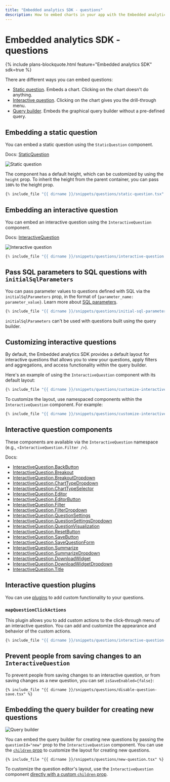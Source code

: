 ```yaml
---
title: "Embedded analytics SDK - questions"
description: How to embed charts in your app with the Embedded analytics SDK.
---
```


# Embedded analytics SDK - questions

{% include plans-blockquote.html feature="Embedded analytics SDK" sdk=true %}

There are different ways you can embed questions:

- [Static question](#embedding-a-static-question). Embeds a chart. Clicking on the chart doesn't do anything.
- [Interactive question](#embedding-an-interactive-question). Clicking on the chart gives you the drill-through menu.
- [Query builder](#embedding-the-query-builder-for-creating-new-questions). Embeds the graphical query builder without a pre-defined query.

## Embedding a static question

You can embed a static question using the `StaticQuestion` component.

Docs: [StaticQuestion](./generated/html/StaticQuestion.html)

![Static question](../images/static-question.png)

The component has a default height, which can be customized by using the `height` prop. To inherit the height from the parent container, you can pass `100%` to the height prop.

```typescript
{% include_file "{{ dirname }}/snippets/questions/static-question.tsx" %}
```

## Embedding an interactive question

You can embed an interactive question using the `InteractiveQuestion` component.

Docs: [InteractiveQuestion](./generated/html/InteractiveQuestion.html)

![Interactive question](../images/interactive-question.png)

```typescript
{% include_file "{{ dirname }}/snippets/questions/interactive-question.tsx" %}
```

## Pass SQL parameters to SQL questions with `initialSqlParameters`

You can pass parameter values to questions defined with SQL via the `initialSqlParameters` prop, in the format of `{parameter_name: parameter_value}`. Learn more about [SQL parameters](../../questions/native-editor/sql-parameters.md).

```typescript
{% include_file "{{ dirname }}/snippets/questions/initial-sql-parameters.tsx" snippet="example" %}
```

`initialSqlParameters` can't be used with questions built using the query builder.

## Customizing interactive questions

By default, the Embedded analytics SDK provides a default layout for interactive questions that allows you to view your questions, apply filters and aggregations, and access functionality within the query builder.

Here's an example of using the `InteractiveQuestion` component with its default layout:

```typescript
{% include_file "{{ dirname }}/snippets/questions/customize-interactive-question.tsx" snippet="example-default-interactive-question" %}
```

To customize the layout, use namespaced components within the `InteractiveQuestion` component. For example:

```typescript
{% include_file "{{ dirname }}/snippets/questions/customize-interactive-question.tsx" snippet="example-customized-interactive-question" %}
```

## Interactive question components

These components are available via the `InteractiveQuestion` namespace (e.g., `<InteractiveQuestion.Filter />`).

Docs:
- [InteractiveQuestion.BackButton](./generated/html/InteractiveQuestion.html#backbutton)
- [InteractiveQuestion.Breakout](./generated/html/InteractiveQuestion.html#breakout)
- [InteractiveQuestion.BreakoutDropdown](./generated/html/InteractiveQuestion.html#breakoutdropdown)
- [InteractiveQuestion.ChartTypeDropdown](./generated/html/InteractiveQuestion.html#charttypedropdown)
- [InteractiveQuestion.ChartTypeSelector](./generated/html/InteractiveQuestion.html#charttypeselector)
- [InteractiveQuestion.Editor](./generated/html/InteractiveQuestion.html#editor)
- [InteractiveQuestion.EditorButton](./generated/html/InteractiveQuestion.html#editorbutton)
- [InteractiveQuestion.Filter](./generated/html/InteractiveQuestion.html#filter)
- [InteractiveQuestion.FilterDropdown](./generated/html/InteractiveQuestion.html#filterdropdown)
- [InteractiveQuestion.QuestionSettings](./generated/html/InteractiveQuestion.html#questionsettings)
- [InteractiveQuestion.QuestionSettingsDropdown](./generated/html/InteractiveQuestion.html#questionsettingsdropdown)
- [InteractiveQuestion.QuestionVisualization](./generated/html/InteractiveQuestion.html#questionvisualization)
- [InteractiveQuestion.ResetButton](./generated/html/InteractiveQuestion.html#resetbutton)
- [InteractiveQuestion.SaveButton](./generated/html/InteractiveQuestion.html#savebutton)
- [InteractiveQuestion.SaveQuestionForm](./generated/html/InteractiveQuestion.html#savequestionform)
- [InteractiveQuestion.Summarize](./generated/html/InteractiveQuestion.html#summarize)
- [InteractiveQuestion.SummarizeDropdown](./generated/html/InteractiveQuestion.html#summarizedropdown)
- [InteractiveQuestion.DownloadWidget](./generated/html/InteractiveQuestion.html#downloadwidget)
- [InteractiveQuestion.DownloadWidgetDropdown](./generated/html/InteractiveQuestion.html#downloadwidgetdropdown)
- [InteractiveQuestion.Title](./generated/html/InteractiveQuestion.html#title)

## Interactive question plugins

You can use [plugins](./plugins.md) to add custom functionality to your questions.

### `mapQuestionClickActions`

This plugin allows you to add custom actions to the click-through menu of an interactive question. You can add and
customize the appearance and behavior of the custom actions.

```typescript
{% include_file "{{ dirname }}/snippets/questions/interactive-question-plugins.tsx" snippet="example" %}
```

## Prevent people from saving changes to an `InteractiveQuestion`

To prevent people from saving changes to an interactive question, or from saving changes as a new question, you can set `isSaveEnabled={false}`:

```tsx
{% include_file "{{ dirname }}/snippets/questions/disable-question-save.tsx" %}
```

## Embedding the query builder for creating new questions

![Query builder](../images/query-builder.png)

You can embed the query builder for creating new questions by passing the `questionId="new"` prop to the `InteractiveQuestion` component. You can use the [`children` prop](#customizing-interactive-questions) to customize the layout for creating new questions.

```tsx
{% include_file "{{ dirname }}/snippets/questions/new-question.tsx" %}
```

To customize the question editor's layout, use the `InteractiveQuestion` component [directly with a custom `children` prop](#customizing-interactive-questions).
